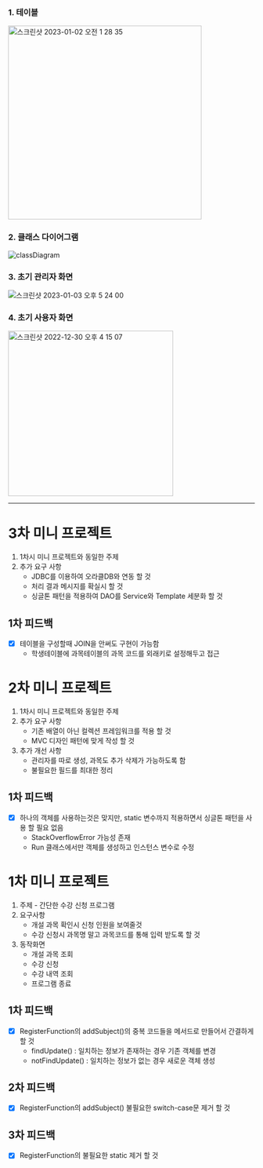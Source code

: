 ### 1. 테이블
<img width="395" alt="스크린샷 2023-01-02 오전 1 28 35" src="https://user-images.githubusercontent.com/90540377/210177933-616c9686-7c37-44e8-b301-6ff9f3864944.png">

### 2. 클래스 다이어그램
![classDiagram](https://user-images.githubusercontent.com/90540377/210321782-6c18f9f8-e786-4d9f-884a-e5b1df692724.png)

### 3. 초기 관리자 화면
![스크린샷 2023-01-03 오후 5 24 00](https://user-images.githubusercontent.com/90540377/210321642-eba3a038-fe5d-42f7-a6af-e9e4f4c508f9.png)

### 4. 초기 사용자 화면
<img width="337" alt="스크린샷 2022-12-30 오후 4 15 07" src="https://user-images.githubusercontent.com/90540377/210044457-fbe76cfd-993f-4de1-bef0-ef70e90e03fc.png">

---

# 3차 미니 프로젝트
1. 1차시 미니 프로젝트와 동일한 주제    
2. 추가 요구 사항
    - JDBC를 이용하여 오라클DB와 연동 할 것
    - 처리 결과 메시지를 확실시 할 것
    - 싱글톤 패턴을 적용하여 DAO를 Service와 Template 세분화 할 것

## 1차 피드백
- [x] 테이블을 구성할때 JOIN을 안써도 구현이 가능함
    - 학생테이블에 과목테이블의 과목 코드를 외래키로 설정해두고 접근
    
# 2차 미니 프로젝트
1. 1차시 미니 프로젝트와 동일한 주제    
2. 추가 요구 사항
    - 기존 배열이 아닌 컬렉션 프레임워크를 적용 할 것
    - MVC 디자인 패턴에 맞게 작성 할 것
3. 추가 개선 사항
    - 관리자를 따로 생성, 과목도 추가 삭제가 가능하도록 함
    - 불필요한 필드를 최대한 정리

## 1차 피드백
- [x] 하나의 객체를 사용하는것은 맞지만, static 변수까지 적용하면서 싱글톤 패턴을 사용 할 필요 없음
    - StackOverflowError 가능성 존재
    - Run 클래스에서만 객체를 생성하고 인스턴스 변수로 수정
    
# 1차 미니 프로젝트
1. 주제 - 간단한 수강 신청 프로그램
2. 요구사항
    - 개설 과목 확인시 신청 인원을 보여줄것
    - 수강 신청시 과목명 말고 과목코드를 통해 입력 받도록 할 것
3. 동작화면
    - 개설 과목 조회
    - 수강 신청
    - 수강 내역 조회
    - 프로그램 종료

## 1차 피드백
- [x] RegisterFunction의 addSubject()의 중복 코드들을 메서드로 만들어서 간결하게 할 것
    - findUpdate() : 일치하는 정보가 존재하는 경우 기존 객체를 변경
    - notFindUpdate() : 일치하는 정보가 없는 경우 새로운 객체 생성

## 2차 피드백
- [x] RegisterFunction의 addSubject() 불필요한 switch-case문 제거 할 것

## 3차 피드백
- [x] RegisterFunction의 불필요한 static 제거 할 것
